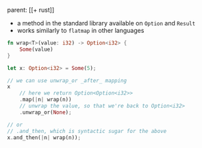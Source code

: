 parent: [[+ rust]]

- a method in the standard library available on `Option` and `Result`
- works similarly to `flatmap` in other languages

```rust
fn wrap<T>(value: i32) -> Option<i32> {
	Some(value)
}

let x: Option<i32> = Some(5);

// we can use unwrap_or _after_ mapping
x
	// here we return Option<Option<i32>>
	.map(|n| wrap(n))
	// unwrap the value, so that we're back to Option<i32>
	.unwrap_or(None);

// or
// .and_then, which is syntactic sugar for the above
x.and_then(|n| wrap(n));
```
